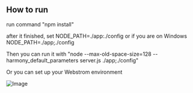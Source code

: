 ## How to run

run command "npm install"

after it finished, set NODE_PATH=./app:./config or if you are on Windows NODE_PATH=./app;./config

Then you can run it with "node --max-old-space-size=128 --harmony_default_parameters server.js ./app;./config"

Or you can set up your Webstrom environment

![Image][image-1]

[image-1]: https://github.com/AckeeCZ/cookbook-rest-api/raw/master/raw/settings.png
